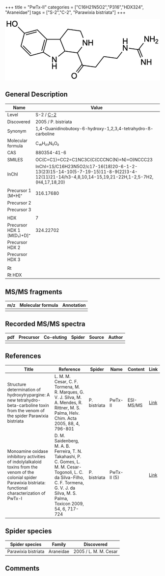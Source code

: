 +++
title = "PwTx-II"
categories = ["C16H21N5O2","P316","HDX324",
"Araneidae"]
tags = ["S-2","C-2",
"Parawixia bistriata"]
+++

![](/img/PwTx-II.png)

## General Description

| Name                      | Value                                                        |
|---------------------------|--------------------------------------------------------------|
| Level                     | S-2 / [C-2](https://doi.org/10.1002/hlca.200590056)            |
| Discovered                | 2005 / P. bistriata                                          |
| Synonym                   | 1,4-Guanidinobutoxy-6-hydroxy-1,2,3,4-tetrahydro-ß-carboline |
| Molecular formula         | C₁₆H₂₃N₅O₂                                                   |
| CAS                       | 880354-41-6                                                  |
| SMILES | OC(C=C1)=CC2=C1NC3C(C(CCCNC(N)=N)=O)NCCC23  |
| InChI  | InChI=1S/C16H23N5O2/c17-16(18)20-6-1-2-13(23)15-14-10(5-7-19-15)11-8-9(22)3-4-12(11)21-14/h3-4,8,10,14-15,19,21-22H,1-2,5-7H2,(H4,17,18,20)  |
|                           |                                                              |
| Precursor 1 [M+H]⁺        | 316.17680                                                    |
| Precursor 2               |                                                              |
| Precursor 3               |                                                              |
|                           |                                                              |
| HDX                       | 7                                                            |
| Precursor HDX 1 [M(D₇)+D]⁺ | 324.22702                                                    |
| Precursor HDX 2           |                                                              |
| Precursor HDX 3           |                                                              |
|                           |                                                              |
| Rt                        |                                                              |
| Rt HDX                    |                                                              |

## MS/MS fragments

| m/z | Molecular formula | Annotation |
|-----|-------------------|------------|
|     |                   |            |

## Recorded MS/MS spectra

| pdf | Precursor | Co-eluting | Spider | Source | Author |
|-----|-----------|------------|--------|--------|--------|
|     |           |            |        |        |        |

## References

| Title                                                                                                                                                              | Reference                                                                                                                                                                                     | Spider       | Name        | Content   | Link                                          |
|--------------------------------------------------------------------------------------------------------------------------------------------------------------------|-----------------------------------------------------------------------------------------------------------------------------------------------------------------------------------------------|--------------|-------------|-----------|-----------------------------------------------|
| Structure determination of hydroxytrypargine: A new tetrahydro-beta-carboline toxin from the venom of the spider Parawixia bistriata                               | L. M. M. Cesar, C. F. Tormena, M. R. Marques, G. V. J. Silva, M. A. Mendes, R. Rittner, M. S. Palma, Helv. Chim. Acta 2005, 88, 4, 796-801                                                    | P. bistriata | PwTx-II     | ESI-MS/MS | [Link](https://doi.org/10.1002/hlca.200590056)        |
| Monoamine oxidase inhibitory activities of indolylalkaloid toxins from the venom of the colonial spider Parawixia bistriata: functional characterization of PwTx-I | D. M. Saidenberg, M. A. B. Ferreira, T. N. Takahashi, P. C. Gomes, L. M. M. Cesar-Togonoli, L. C. da Silva-Filho, C. F. Tormena, G. V. J. da Silva, M. S. Palma, Toxicon 2009, 54, 6, 717-724 | P. bistriata | PwTx-II (5) |           | [Link](https://doi.org/10.1016/j.toxicon.2009.05.027) |

## Spider species

| Spider species      | Family    | Discovered            |
|---------------------|-----------|-----------------------|
| Parawixia bistriata | Araneidae | 2005 / L. M. M. Cesar |

## Comments